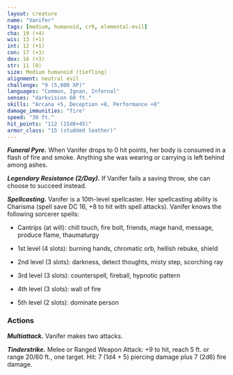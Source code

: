 ```yaml
---
layout: creature
name: "Vanifer"
tags: [medium, humanoid, cr9, elemental-evil]
cha: 19 (+4)
wis: 13 (+1)
int: 12 (+1)
con: 17 (+3)
dex: 16 (+3)
str: 11 (0)
size: Medium humanoid (tiefling)
alignment: neutral evil
challenge: "9 (5,000 XP)"
languages: "Common, Ignan, Infernal"
senses: "darkvision 60 ft."
skills: "Arcana +5, Deception +8, Performance +8"
damage_immunities: "fire"
speed: "30 ft."
hit_points: "112 (15d8+45)"
armor_class: "15 (studded leather)"
---
```


***Funeral Pyre.*** When Vanifer drops to 0 hit points, her body is consumed in a flash of fire and smoke. Anything she was wearing or carrying is left behind among ashes.

***Legendary Resistance (2/Day).*** If Vanifer fails a saving throw, she can choose to succeed instead.

***Spellcasting.*** Vanifer is a 10th-level spellcaster. Her spellcasting ability is Charisma (spell save DC 16, +8 to hit with spell attacks). Vanifer knows the following sorcerer spells:

* Cantrips (at will): chill touch, fire bolt, friends, mage hand, message, produce flame, thaumaturgy

* 1st level (4 slots): burning hands, chromatic orb, hellish rebuke, shield

* 2nd level (3 slots): darkness, detect thoughts, misty step, scorching ray

* 3rd level (3 slots): counterspell, fireball, hypnotic pattern

* 4th level (3 slots): wall of fire

* 5th level (2 slots): dominate person

### Actions

***Multiattack.*** Vanifer makes two attacks.

***Tinderstrike.*** Melee or Ranged Weapon Attack: +9 to hit, reach 5 ft. or range 20/60 ft., one target. Hit: 7 (1d4 + 5) piercing damage plus 7 (2d6) fire damage.
